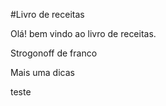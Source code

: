 #Livro de receitas 

Olá! bem vindo ao livro de receitas.

Strogonoff de franco

Mais uma dicas

teste
